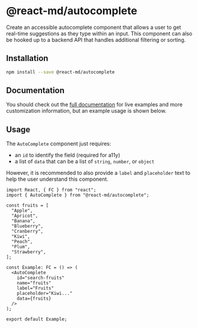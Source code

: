 # @react-md/autocomplete

Create an accessible autocomplete component that allows a user to get real-time
suggestions as they type within an input. This component can also be hooked up
to a backend API that handles additional filtering or sorting.

## Installation

```sh
npm install --save @react-md/autocomplete
```

<!-- DOCS_REMOVE -->

## Documentation

You should check out the
[full documentation](https://react-md.dev/packages/autocomplete/demos) for live
examples and more customization information, but an example usage is shown
below.

<!-- DOCS_REMOVE_END -->

## Usage

The `AutoComplete` component just requires:

- an `id` to identify the field (required for a11y)
- a list of `data` that can be a list of `string`, `number`, or `object`

However, it is recommended to also provide a `label` and `placeholder` text to
help the user understand this component.

```tsx
import React, { FC } from "react";
import { AutoComplete } from "@react-md/autocomplete";

const fruits = [
  "Apple",
  "Apricot",
  "Banana",
  "Blueberry",
  "Cranberry",
  "Kiwi",
  "Peach",
  "Plum",
  "Strawberry",
];

const Example: FC = () => (
  <AutoComplete
    id="search-fruits"
    name="fruits"
    label="Fruits"
    placeholder="Kiwi..."
    data={fruits}
  />
);

export default Example;
```
